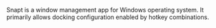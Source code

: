 Snapt is a window management app for Windows operating system. It primarily allows docking configuration enabled by hotkey combinations. 
